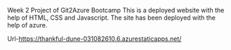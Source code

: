 Week 2 Project of Git2Azure Bootcamp
This is a deployed website with the help of HTML, CSS and Javascript. The site has been deployed with the help of azure.

Url-https://thankful-dune-031082610.6.azurestaticapps.net/
